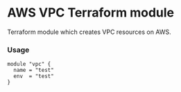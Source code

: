 # AWS VPC Terraform module

Terraform module which creates VPC resources on AWS.

### Usage
```
module "vpc" {
  name = "test"
  env  = "test"
}
```
